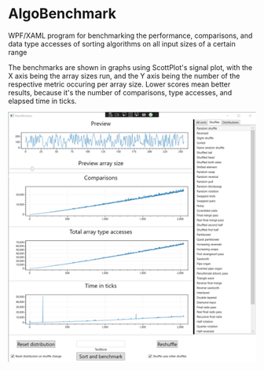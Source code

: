 # AlgoBenchmark
 WPF/XAML program for benchmarking the performance, comparisons, and data type accesses of sorting algorithms on all input sizes of a certain range

The benchmarks are shown in graphs using ScottPlot's signal plot, with the X axis being the array sizes run, and the Y axis being the number of the respective metric occuring per array size. Lower scores mean better results, because it's the number of comparisons, type accesses, and elapsed time in ticks.

![](example.png)